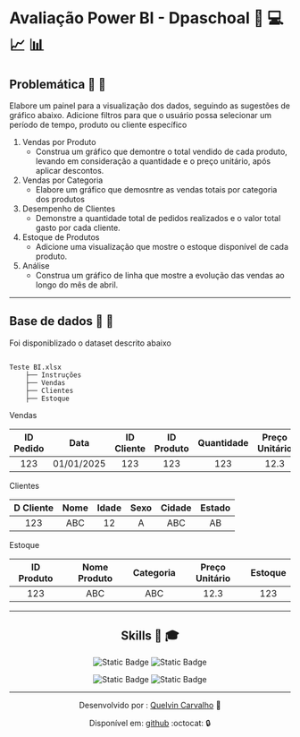 <!-- markdownlint-disable MD026 -->
<!-- markdownlint-disable MD033 -->

# Avaliação Power BI - Dpaschoal  :rocket: :computer: :chart_with_upwards_trend: :bar_chart:

## Problemática :ticket: :nut_and_bolt:

 Elabore um painel para a visualização dos dados, seguindo as sugestões de gráfico abaixo. Adicione filtros para que o usuário possa selecionar um período de tempo, produto ou cliente específico

1) Vendas por Produto
    - Construa um gráfico que demontre  o total vendido de cada produto, levando em consideração a quantidade e o preço unitário, após aplicar descontos.
2) Vendas por Categoria
    - Elabore um gráfico que demosntre as vendas totais por categoria dos produtos
3) Desempenho de Clientes
    - Demonstre a quantidade total de pedidos realizados e o valor total gasto por cada cliente.
4) Estoque de Produtos
    - Adicione uma visualização que mostre o estoque disponível de cada produto.
5) Análise
    - Construa um gráfico de linha que mostre a evolução das vendas ao longo do mês de abril.

---

## Base de dados :green_book: :pencil:  

 Foi disponiblizado o dataset descrito abaixo

```shell

Teste BI.xlsx
    ├── Instruções
    ├── Vendas
    ├── Clientes
    ├── Estoque
```

Vendas  

| ID Pedido |  Data    | ID Cliente | ID Produto | Quantidade | Preço Unitário | Desconto (%) | Total Pedido |
|:---:      |:---:     |:---:       |:---:       |:---:       |:---:           |:---:         |:---:         |
| 123       |01/01/2025| 123        | 123        | 123        | 12.3           | 12%          | 12.3         |

Clientes

| D Cliente | Nome | Idade | Sexo | Cidade | Estado |
|:---:      |:---: |:---:  |:---: |:---:   |:---:   |
| 123       | ABC  | 12    | A    | ABC    | AB     |

Estoque

| ID Produto | Nome Produto | Categoria | Preço Unitário | Estoque |
|:---:       |:---:         |:---:      |:---:           |:---:    |
| 123        | ABC          | ABC       | 12.3           |123      |

---

<div style="text-align:center;">

## Skills :wrench: :mortar_board:

![Static Badge](https://img.shields.io/badge/Git-%23f44c34?style=flat&logo=git&labelColor=black)
![Static Badge](https://img.shields.io/badge/Github-%23000000?style=flat&logo=github&logoColor=%23000000&labelColor=white)  

![Static Badge](https://img.shields.io/badge/Vscode-%231cacf3?style=flat&logo=vscode)
![Static Badge](https://img.shields.io/badge/Power%20Bi-%23ecbd10?style=flat)

---

Desenvolvido por : [Quelvin Carvalho](https://br.linkedin.com/in/quelvincarvalho) :construction_worker:

Disponível em: [github](https://github.com/quelvindev/avaliacao_bi.git) :octocat: :lock:

</div>
